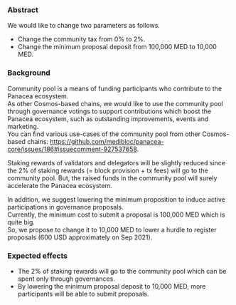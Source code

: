 ### Abstract

We would like to change two parameters as follows.
- Change the community tax from 0% to 2%.
- Change the minimum proposal deposit from 100,000 MED to 10,000 MED.


### Background

Community pool is a means of funding participants who contribute to the Panacea ecosystem.<br/>
As other Cosmos-based chains, we would like to use the community pool through governance votings to support contributions which boost the Panacea ecosystem, such as outstanding improvements, events and marketing.<br/>
You can find various use-cases of the community pool from other Cosmos-based chains: https://github.com/medibloc/panacea-core/issues/186#issuecomment-927537658. 

Staking rewards of validators and delegators will be slightly reduced since the 2% of staking rewards (= block provision + tx fees) will go to the community pool. But, the raised funds in the community pool will surely accelerate the Panacea ecosystem.

In addition, we suggest lowering the minimum proposition to induce active participations in governance proposals.<br/>
Currently, the minimum cost to submit a proposal is 100,000 MED which is quite big.<br/>
So, we propose to change it to 10,000 MED to lower a hurdle to register proposals (600 USD approximately on Sep 2021).


### Expected effects

- The 2% of staking rewards will go to the community pool which can be spent only through governances.
- By lowering the minimum proposal deposit to 10,000 MED, more participants will be able to submit proposals.